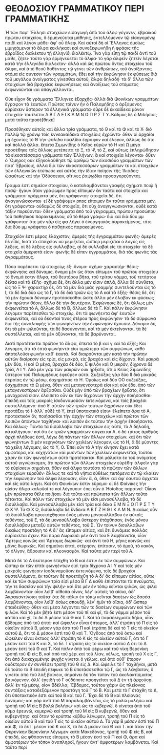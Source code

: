 # ΘΕΟΔΟΣΙΟΥ ΓΡΑΜΜΑΤΙΚΟΥ ΠΕΡΙ ΓΡΑΜΜΑΤΙΚΗΣ

Ἡ τῶν παρ' Ἕλλησι στοιχείων εἰσαγωγὴ ἀπὸ τοῦ ἄλεφ γέγονεν, ἑβραϊκοῦ πρώτου στοιχείου, ὃ ἑρμηνεύεται μάθησις, ἐντελλόμενον τῷ εἰσαγομένῳ παιδὶ καὶ λέγον μάθε· ἀφ' οὗ ἄλεφ. Καὶ αὐτοὶ δὴ οἱ Ἕλληνες ὁμοίως μιμησάμενοι τὸ ἄλφα κεκλήκασι καὶ συνεξεφωνήθη ἡ φράσις τῆς ἑβραΐδος διαλέκτου τῇ ἑλληνίδι διαλέκτῳ. Ἵνα γὰρ εἴπῃ τῷ παιδὶ ἀντὶ τοῦ μάθε, ζήτει· τοῦτο γὰρ ἑρμηνεύεται τὸ ἄλφα· τὸ γὰρ ἀλφεῖν ζητεῖν λέγεται κατὰ τὴν ἑλληνίδα διάλεκτον· ἀλλὰ καὶ ὡς πρώτου ὄντος στοιχείου τοῦ ἄλφα, καὶ ἀπὸ θεοῦ δοθέντος τῷ γένει τῶν ἀνθρώπων, τοῦ ἀνοίξαντος στόμα εἰς σύνεσιν τῶν γραμμάτων, ἔδει καὶ τὴν ἐκφώνησιν ἐκ φύσεως διὰ τοῦ μεγάλου ἀνοίγματος γίνεσθαι αὐτοῦ, ἄλφα δηλαδή· τὰ δ' ἄλλα τῶν στοιχείων διὰ βραχείας ἐκφωνήσεως καὶ ἀνοίξεως τοῦ στόματος ἐκφωνοῦνται καὶ ἀπαγγέλλονται.

Οὐκ εἶχον δὲ γράμματα Ἕλληνες ἐξαρχῆς· ἀλλὰ διὰ Φοινίκων γραμμάτων ἔγραφον τὰ ἑαυτῶν. Πρῶτος τοίνυν ἦν ὁ Παλαμήδης ὁ ἀρξάμενος εὑρίσκειν ὕστερον τὰ ἑλληνικὰ γράμματα· εὗρε δὲ ἑκκαίδεκα μόνον στοιχεῖα· τουτέστιν Α Β Γ Δ Ε Ι Κ Λ Μ Ν Ο Π Ρ Σ Τ Υ. Κάδμος δὲ ὁ Μιλήσιος μετὰ ταῦτα προσέ[θηκε]



Προσέθηκεν αὐτοῖς καὶ ἄλλα τρία γράμματα, τὸ Θ καὶ τὸ Φ καὶ τὸ Χ· διὸ πολλῷ τῷ χρόνῳ τοῖς ἐννεακαίδεκα στοιχείοις ἐχρῶντο· ὅθεν οἱ ἀρχαῖοι μὴ ἔχοντες τὸ Θ τὴν ψαλίδα πσαλίδα ἔγραφον καὶ ἔλεγον, ἄλλως δέ ὅτε καὶ πολλὰ ἄλλα. ἔπειτα Σιμωνίδης ὁ Κεῖος εὑρὼν τὸ Η καὶ Ω μέγα προσέθηκε τοῖς ἄλλοις μετέπειτα τὸ Ξ, τὸ Ψ, τὸ Ζ, καὶ οὕτως ἐπληρώθησαν τὰ εἰκοσιτέσσαρα γράμματα τῶν Ἑλλήνων, ἃ καὶ στοιχεῖα λέγονται· ὅθεν ὁ Ὅμηρος οὐκ ἐξηκολούθησε τῷ ἀριθμῷ τῶν εἰκοσιδύο γραμμάτων τῶν παρ' Ἑβραίοις, ἀλλὰ διὰ τῶν εἰκοσιτεσσάρων γραμμάτων τε καὶ στοιχείων τῶν ἑλληνικῶν ἐτύπωσε καὶ αὐτὸς τὴν ἰδίαν ποίησιν τῆς Ἰλιάδος· ὡσαύτως καὶ τὴν Ὀδύσσειαν, αἵτινες ῥαψῳδίαι προσαγορεύονται.

Γράμμα ἐστὶ σημεῖον στοιχείου, ὃ καταλαμβάνεται γραφῆς σχήματι ποιῷ ἢ ποσῷ· ἤγουν ὅταν γράφωμεν προς εἴποιμεν ἂν ταῦτα καὶ στοιχεῖα καὶ γράμματα· γράμματα μέν, ὅτι γράφονται· στοιχεῖα δέ, ὅτι ἀναγιγνώσκονται· εἰ δὲ γράψομεν ρπος εἴποιμεν ἂν ταῦτα γράμματα μέν, ὅτι γράφονται· οὐδαμῶς δὲ στοιχεῖα, ὅτι οὐχ ἀναγιγνώσκονται, οὐδὲ κατὰ τάξιν πορεύονται· ὅθεν γράμματα ἀπὸ τοῦ γέγραμμαι, πρώτου προσώπου τοῦ παθητικοῦ παρακειμένου, οὗ τὸ θέμα γράφω· διὸ καὶ διὰ δύο μμ γράφονται· ὅτε μὲν γὰρ εἰς φα λήγει ὁ ἐνεργητικὸς παρακείμενος, τότε διὰ δύο μμ γράφεται ὁ παθητικὸς παρακείμενος.

Στοιχεῖόν ἐστι μέρος ἐλάχιστον, ἀμερὲς τῆς ἐγγραμμάτου φωνῆς· ἀμερὲς δὲ εἶπε, διότι τὸ στοιχεῖον οὐ μερίζεται, ὥσπερ μερίζεται ὁ λόγος εἰς λέξεις, αἱ δὲ λέξεις εἰς συλλαβάς, αἱ δὲ συλλαβαὶ εἰς τὰ στοιχεῖα· τὰ δὲ στοιχεῖα ἀμέριστά εἰσιν· φωνῆς δὲ εἶπεν ἐγγραμμάτου, διὰ τὰς φωνὰς τὰς ἀγραμμάτους.



Πόσα παρέπεται τῷ στοιχείῳ; ἕξ· ὄνομα· σχῆμα· χαρακτήρ· θέσις· ἐκφώνησις καὶ δύναμις. ὄνομα μὲν ὡς ὅταν εἴπωμεν τοῦ πρώτου στοιχείου τὸ ὄνομά ἐστιν ἄλφα, τοῦ δευτέρου βῆτα, τοῦ τρίτου γάμμα, τοῦ τετάρτου δέλτα καὶ τὰ ἑξῆς· σχῆμα δέ, ὅτι ἄλλα μέν εἰσιν ἁπλᾶ, ἄλλα δὲ σύνθετα, ὡς τὸ Ξ Ψ· χαρακτὴρ δέ, ὅτι τὰ μὲν διὰ μιᾶς γραμμῆς συντελοῦνται ὡς τὸ Ι, τὰ δὲ διὰ δύο ὡς τὸ Γ, τὰ δὲ διὰ τριῶν ὡς τὸ Α καὶ τὰ ἑξῆς· θέσις δέ, ὅτι τὰ μὲν ἔχουσι δύναμιν προτάσσεσθαι ὥστε ἄλλα μὲν ἔλαβον ἐκ φύσεως τὴν πρώτην θέσιν, ἄλλα δὲ τὴν δευτέραν. Ἐκφώνησις δέ, ὅτι ἄλλως μὲν ἐκφωνεῖται τὸ Α, ἄλλως δὲ τὸ Β, ἄλλως δὲ τὸ Γ. Καὶ πάλιν ἐκφώνησιν λέγομεν παρέπεσθαι τῷ στοιχείῳ, ὅτι τὰ φωνήεντα ἀφ' ἑαυτῶν ἐκφωνεῖται, καὶ οὐ δέονταί τινος ἑτέρου πρὸς ἐκφώνησιν· τὰ δὲ σύμφωνα διὰ τῆς συναλοιφῆς τῶν φωνηέντων τὴν ἐκφώνησιν ἔχουσιν. Δύναμιν δέ, ὅτι τὰ μὲν ψιλοῦνται, τὰ δὲ δασύνονται, καὶ τὰ μὲν ἐκτείνονται, τὰ δὲ συστέλλεται, καὶ τὰ μὲν ὀξύνονται, τὰ δὲ βαρύνονται.

Διατί προτέτακται πρῶτον τὸ ἄλφα, ἔπειτα τὸ β καὶ γ καὶ τὰ ἑξῆς; Καὶ λέγομεν, ὅτι τὰ ἑπτὰ φωνήεντά εἰσι τιμιώτερα τῶν συμφώνων, καθὸ ἀποτελοῦσι φωνὴν καθ' ἑαυτά. Καὶ διαιροῦνται μὲν κατὰ τὴν πρώτην αὐτῶν διαίρεσιν εἰς τρία, εἰς μακρά, εἰς βραχέα καὶ εἰς δίχρονα. Καὶ μακρὰ μὲν δύο, Η καὶ Ω μέγα, βραχέα δὲ δύο, Ε ψιλὸν καὶ Ο μικρόν, δίχρονα δὲ τρία, Α Ι Υ. Ἀπὸ μὲν γὰρ τῶν μακρῶν οὐκ ἤρξατο, ὅτι ὁ Κεῖος Σιμωνίδης ὕστερον τοῦ Παλαμήδους ἐφεῦρεν αὐτά. Συζεύξας γὰρ δύο ΙΙ διὰ μακρᾶς περαίας ἐν τῷ μέσῳ, ἐσχημάτισε τὸ Η. Ὁμοίως καὶ δύο ΟΟ συζεύξας, ἐσχημάτισε τὸ Ω μέγα, ὅθεν καὶ μεταγενέστερά εἰσι καὶ οὐκ ἔδει ἀπὸ τῶν μεταγενεστέρων ἄρξασθαι. Οὐδὲ μὴν ἀπὸ τῶν βραχέων ἤρξατο, ὅτι μονόχρονά εἰσιν. ἐλείπετο οὖν ἐκ τῶν διχρόνων τὴν ἀρχὴν ποιήσασθαι· ἐπειδὴ καὶ τοῖς μακροῖς ἰσοδυναμοῦσιν ἐκτεινόμενα, καὶ τοῖς βραχέσι συστελλόμενα· ἀπὸ δ᾽ αὐτῶν τῶν τριῶν τούτων διχρόνων οὐκ ἔδει προτάξαι τὸ Ι· ἀλλ᾽ οὐδὲ τὸ Υ, ἐπεὶ ὑποτακτικά εἰσιν· ἐλείπετο ἄρα τὸ Α, προτακτικὸν ὄν, ποιήσασθαι τὴν ἀρχὴν τῶν στοιχείων καὶ πρῶτον τῶν λοιπῶν ἁπάντων ταχθῆναι· καὶ λοιπὸν ἐκ τούτου τὴν ἀρχὴν ἐποιήσαντο. Καὶ ἄλλως· Πάντα τὰ δισύλλαβα τῶν στοιχείων εἰς αὐτό, τὸ Α δηλαδή, καταλήγουσι· καὶ ὅτι ἐκ τριῶν γραμμάτων σύγκειται Α. ὁ δὲ τρίτος ἀριθμὸς ἀρχὴ πλήθους ἐστί, λέγω δὴ πάντων τῶν ἄλλων στοιχείων. καὶ ὅτι τῶν φωνηέντων ἃ μὲν κεχηνότων τῶν χειλέων λέγομεν, ὡς τὸ Η, ἃ δὲ μύοντες τὰ χείλη λέγομεν, ὡς τὸ Υ, Ο. Ἐπεὶ οὖν τὸ Α τὴν κίνησιν ἔχει κατὰ ἀμφότερα, καὶ κεχηνότων καὶ μυόντων τῶν χειλέων ἐκφωνεῖται, τούτου χάριν ἐκ τῶν φωνηέντων αὐτὸ προτέτακται. Καὶ μάλιστα ἐκ τοῦ ὀνόματος αὐτοῦ γιγνώσκομεν, ὅτι πρῶτον τῶν ἄλλων στοιχείων εὑρέθη· ἀλφεῖν γὰρ τὸ εὑρίσκειν σημαίνει, ὅθεν καὶ ἄλφα τουτέστι τὸ πρῶτον τῶν ἄλλων στοιχείων εὑρεθέν· ἄλλως τε καὶ τὰ νήπια εὐθέως τικτόμενα ἐν τῷ κλαίειν τὴν ἐκφώνησιν τοῦ ἄλφα λέγουσιν, οἷον ἄ, ἄ, ὅθεν καὶ ἀφ᾽ ἑαυτοῦ ἄρχεται καὶ εἰς αὐτὸ λήγει. Καὶ ὅτι Φοινίκων ἐστὶν εὕρεμα· οἱ δὲ Φοίνικες τὴν οἰκίαν ἄλφα καλοῦσί τε καὶ λέγουσιν· ἐπεὶ οὖν ὁ Ἡσίοδος παραινεῖ· Οἶκον μὲν πρώτιστα θέλε ποιῆσαι· διὰ τοῦτο καὶ πρώτιστα τῶν ἄλλων τοῦτο τέτακται. Καὶ πάλιν τῶν στοιχείων τὰ μέν εἰσι μονοσύλλαβα, τὰ δὲ δισύλλαβα. Καὶ μονοσύλλαβα μὲν εἰσὶ τρία καὶ δέκα Ε Μ Ν Ξ Ο Π Ρ Σ Τ Υ Φ Χ Ψ. Τύ Φ Χ Ω, δισύλλαβα δὲ ἕνδεκα Α Β Γ Ζ Η Θ Ι Κ Λ Μ Ν. Δικαίως οὖν τὰ δισύλλαβα προετάχθησαν ἑνὸς μόνου μονοσυλλάβου ἐν αὐτοῖς τεθέντος, τοῦ Ε, τὰ δὲ μονοσύλλαβα ὕστερον ἐτάχθησαν, ἑνὸς μόνου δισυλλάβου μεταξὺ αὐτῶν τεθέντος, τοῦ Σ. Ὧν τοίνυν δισυλλάβων δικαίως προετάγη τὸ Α δι' ἃς εἴπομεν αἰτίας, καὶ ὅτι δυνάμεις πολλὰς εὑρίσκεται ἔχειν. Καὶ παρὰ Δωριεῦσι μὲν ἀντὶ τοῦ Ε λαμβάνεται, οἷον Ἄρτεμις κοινῶς καὶ Ἄρταμις δωρικῶς· καὶ ἀντὶ τοῦ Η, μῆνις κοινῶς καὶ μᾶνις δωρικῶς. Καὶ σημαίνει ἑπτά, στέρησιν, ἐπίτασιν, τὸ ὁμοῦ, τὸ κακόν, τὸ ὀλίγον, ἄθροισιν καὶ πλεονασμόν. Καὶ ταῦτα μὲν περὶ τοῦ Α.

Μετὰ δὲ τὸ Α δεύτερον ἐτάχθη τὸ Β καὶ ἔστιν ἐκ τῶν συμφώνων. Καὶ ὥσπερ ἐκ τῶν ἑπτὰ φωνηέντων εἰσὶ τρία δίχρονα Α Ι Υ καὶ τοῖς μὲν μακροῖς φωνήεσιν ἰσοδυναμοῦσιν ἐκτεινόμενα, τοῖς δὲ βραχέσι συστελλόμενα, ἐκ τούτων δὲ προετάχθη τὸ Α δι' ἃς εἴπομεν αἰτίας, οὕτω καὶ ἐκ τῶν συμφώνων τρία εἰσὶ μέσα Β Γ Δ καθὸ ἐπίστανται τὰ πνεύματα, τήν τε δασεῖαν καὶ τὴν ψιλήν· καὶ ὅτε μὲν ἐν τόπῳ κεῖνται ψιλῶν, ὡς ψιλὰ λαμβάνονται· οἷον λεῖβ' αἴθοπα οἶνον, λέγ' αὐτοῖς τὰ αἴσια, ἀδ' Ἀκραγαντίνοισι ταῦτα· ὅτε δὲ πάλιν ἐν τόπῳ κεῖνται δασέων ὡς δασέα λαμβάνονται, οἷον λεῖβ' ὁσίως σπουδῇ, λέγ' ἡμῖν τὰ αἴσια, ἀδ' ὥσπερ ἐπαιδεύθης· ὅθεν καὶ μέσα λέγονται τῶν τε δασέων συμφώνων καὶ τῶν ψιλῶν. Καὶ τὸ μὲν βῆτά ἐστι μέσον τοῦ πῖ καὶ φῖ, τὸ δὲ γάμμα μέσον τοῦ κάππα καὶ χῖ, τὸ δὲ Δ μέσον τοῦ Θ καὶ Τ. Καὶ τὰ παραδείγματα δῆλα, οἷον ἕβδομος ἀπὸ τοῦ ἑπτά· καὶ ὤφειλεν εἶναι ἕπτομος, ἀλλ' ἐτράπη τὸ Π εἰς τὸ οἰκεῖον αὐτοῦ Β, μέσον γάρ ἐστι τοῦ Π καὶ ἐτράπη δὲ καὶ τὸ Τ εἰς τὸ οἰκεῖον αὐτοῦ Δ, ὅτι τὸ Δ μέσον ἐστὶ τοῦ Θ καὶ Τ. Ὄγδοος ἀπὸ τοῦ ὀκτώ καὶ ὤφειλεν εἶναι ὄκτοος ἀλλ' ἐτράπη τὸ Κ εἰς τὸ οἰκεῖον αὐτοῦ Γ, ὅτι τὸ Γ μέσον ἐστὶ τοῦ Κ καὶ Χ, τὸ δὲ Τ ἐτράπη εἰς τὸ οἰκεῖον αὐτοῦ Δ ὅτι τὸ Δ μέσον ἐστὶ τοῦ Θ καὶ Τ. Καὶ πάλιν ἀπὸ τοῦ φέρω καὶ τοῦ νίκη Βερενίκη τροπῇ τοῦ Φ εἰς Β, καὶ ἀπὸ τοῦ χέρι καὶ τοῦ λίαν, γέλως, τροπῇ τοῦ Χ εἰς Γ, ὅτι ἀπὸ διακεχυμένης ψυχῆς γίνεται ὁ γέλως. καὶ ἀπὸ οὐθ' ἕτερον οὐδέτερον ἐν συνθέσει τροπῇ τοῦ Θ εἰς Δ. Καὶ ὤφειλε τὸ Γ ταχθῆναι, μετὰ δὲ τοῦτο τὸ Β ἐπειδὴ πέφυκε τὸ Β ὑποτάσσεσθαι τῷ Γ, ὡς τὸ λάγβατον, ὃ γίνεται ἀπὸ τοῦ λὰξ βαίνειν, σημαίνει δὲ τὸν τύπον τοῦ ἀκολακτίσματος βαινόμενον. ἀλλ' ἐπειδὴ τὸ Γ οὐδέποτε προηγεῖται τοῦ Δ ἐν τῇ ἀρχούσῃ, ἀλλ' ἐν τῷ μέσῳ, οἷον Βδέλλα, Ἕβδομος, τούτου χάριν ὡς πλείονας συντάξεις καταδεξάμενον προετάγη τοῦ Γ τὸ Β. Καὶ μετὰ τὸ Γ ἐτάχθη τὸ Δ, ὅτι ὑποτακτικόν ἐστι καὶ τοῦ Β καὶ τοῦ Γ. Ἔχει δὲ τὸ Β καὶ πλείονας δυνάμεις· καὶ γὰρ ἀντὶ τοῦ Μ παραλαμβάνεται, ὡς τὸ μολῶ μολήσω καὶ τροπῇ τοῦ Μ εἰς Β βολῶ βολήσω· καὶ ὡς τὸ κυβερνῶ, ὃ γίνεται ἀπὸ τοῦ κῦμα ἐρευνῶ, κυμερνῶ καὶ τροπῇ τοῦ Μ εἰς Β κυβερνῶ, ὅθεν καὶ κυβερνήτης· καὶ ὅταν τὸ κρύπτω κύβδω λέγωμεν, τροπῇ τοῦ Π εἰς τὸ οἰκεῖον αὐτοῦ Β καὶ τοῦ Τ εἰς τὸ οἰκεῖον αὐτοῦ Δ. Τὸ γὰρ Β μέσον ἐστὶ τοῦ Π καὶ Φ, τὸ δὲ Γ μέσον τοῦ Κ καὶ Χ, τὸ δὲ Δ μέσον τοῦ Θ καὶ Τ. καὶ ὅταν τὴν Φερενίκην Βερενίκην λέγωμεν κατὰ Μακεδόνας, τροπῇ τοῦ Φ εἰς Β, καὶ ἐπειδή, ὡς φθάσαντες εἴπομεν, τὸ Β μέσον ἐστὶ τοῦ Π καὶ Φ, ἄρα καὶ ἀμφοτέρων τὸν τόπον ἀναπληροῖ, ἤγουν ἀντ' ἀμφοτέρων λαμβάνεται. Καὶ ταῦτα περὶ
